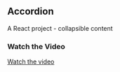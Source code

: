 ## Accordion

A React project - collapsible content

### Watch the Video

[Watch the video](https://youtu.be/aLAP2nrV-xE)
